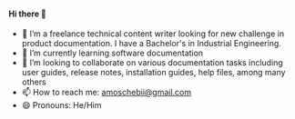#### Hi there 👋
- 🔭 I’m a freelance technical content writer looking for new challenge in product documentation. I have a Bachelor's in Industrial Engineering.
- 🌱 I’m currently learning software documentation
- 👯 I’m looking to collaborate on various documentation tasks including user guides, release notes, installation guides, help files, among many others
- 📫 How to reach me: amoschebii@gmail.com
- 😄 Pronouns: He/Him


